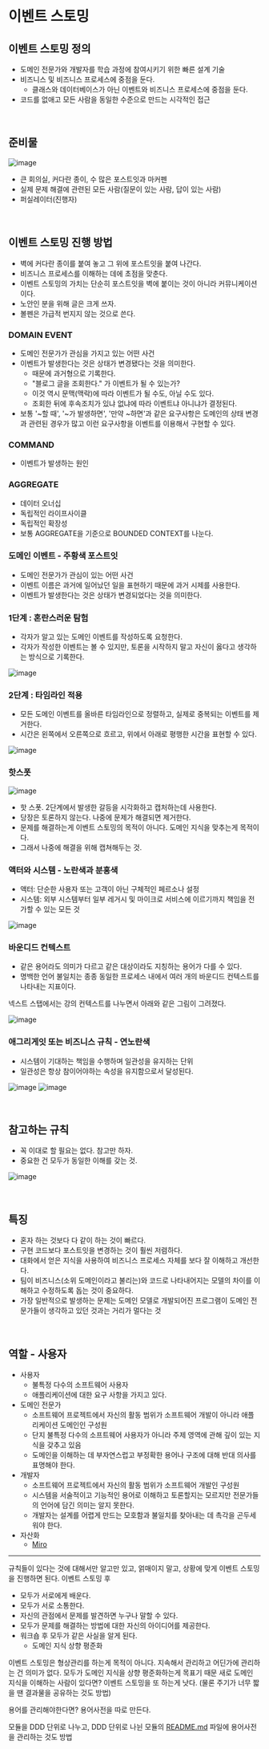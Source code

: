 # 이벤트 스토밍

## 이벤트 스토밍 정의

- 도메인 전문가와 개발자를 학습 과정에 참여시키기 위한 빠른 설계 기술
- 비즈니스 및 비즈니스 프로세스에 중점을 둔다.
    - 클래스와 데이터베이스가 아닌 이벤트와 비즈니스 프로세스에 중점을 둔다.
- 코드를 없애고 모든 사람을 동일한 수준으로 만드는 시각적인 접근

<br>

## 준비물

![image](https://storage.googleapis.com/xebia-blog/1/2019/07/room-setup.png)

- 큰 회의실, 커다란 종이, 수 많은 포스트잇과 마커펜
- 실제 문제 해결에 관련된 모든 사람(질문이 있는 사람, 답이 있는 사람)
- 퍼실레이터(진행자)

<br>

## 이벤트 스토밍 진행 방법

- 벽에 커다란 종이를 붙여 놓고 그 위에 포스트잇을 붙여 나간다.
- 비즈니스 프로세스를 이해하는 데에 초점을 맞춘다.
- 이벤트 스토밍의 가치는 단순히 포스트잇을 벽에 붙이는 것이 아니라 커뮤니케이션이다.
- 노안인 분을 위해 글은 크게 쓰자.
- 볼펜은 가급적 번지지 않는 것으로 쓴다.

### DOMAIN EVENT

- 도메인 전문가가 관심을 가지고 있는 어떤 사건
- 이벤트가 발생한다는 것은 상태가 변경됐다는 것을 의미한다.
    - 때문에 과거형으로 기록한다.
    - "블로그 글을 조회한다." 가 이벤트가 될 수 있는가?
    - 이것 역시 문맥(맥락)에 따라 이벤트가 될 수도, 아닐 수도 있다.
    - 조회한 뒤에 후속조치가 있냐 없냐에 따라 이벤트냐 아니냐가 결정된다.
- 보통 '~할 때', '~가 발생하면', '만약 ~하면'과 같은 요구사항은 도메인의 상태 변경과 관련된 경우가 많고 이런 요구사항을 이벤트를 이용해서 구현할 수 있다.

### COMMAND

- 이벤트가 발생하는 원인

### AGGREGATE

- 데이터 오너십
- 독립적인 라이프사이클
- 독립적인 확장성
- 보통 AGGREGATE을 기준으로 BOUNDED CONTEXT를 나눈다.

### 도메인 이벤트 - 주황색 포스트잇

- 도메인 전문가가 관심이 있는 어떤 사건
- 이벤트 이름은 과거에 일어났던 일을 표현하기 때문에 과거 시제를 사용한다.
- 이벤트가 발생한다는 것은 상태가 변경되었다는 것을 의미한다.

### 1단계 : 혼란스러운 탐험

- 각자가 알고 있는 도메인 이벤트를 작성하도록 요청한다.
- 각자가 작성한 이벤트는 볼 수 있지만, 토론을 시작하지 말고 자신이 옳다고 생각하는 방식으로 기록한다.

![image](https://user-images.githubusercontent.com/37354145/189523818-727178f6-b72d-437a-bd7c-e25dbbb3b3b9.png)

### 2단계 : 타임라인 적용

- 모든 도메인 이벤트를 올바른 타임라인으로 정렬하고, 실제로 중복되는 이벤트를 제거한다.
- 시간은 왼쪽에서 오른쪽으로 흐르고, 위에서 아래로 평행한 시간을 표현할 수 있다.

![image](https://user-images.githubusercontent.com/37354145/189523904-fd3e455d-aa6f-44fc-a45d-6c696b57ce13.png)

### 핫스폿

![image](https://user-images.githubusercontent.com/47850258/125825094-f98eb79c-b368-4c28-ba78-88b4b6570145.png)

- 핫 스폿. 2단계에서 발생한 갈등을 시각화하고 캡처하는데 사용한다.
- 당장은 토론하지 않는다. 나중에 문제가 해결되면 제거한다.
- 문제를 해결하는게 이벤트 스토밍의 목적이 아니다. 도메인 지식을 맞추는게 목적이다.
- 그래서 나중에 해결을 위해 캡쳐해두는 것.

### 액터와 시스템 - 노란색과 분홍색

- 액터: 단순한 사용자 또는 고객이 아닌 구체적인 페르소나 설정
- 시스템: 외부 시스템부터 일부 레거시 및 마이크로 서비스에 이르기까지 책임을 전가할 수 있는 모든 것

![image](https://user-images.githubusercontent.com/37354145/189523945-9563509a-a164-4fb7-9e6b-24b04e99606b.png)

### 바운디드 컨텍스트

- 같은 용어라도 의미가 다르고 같은 대상이라도 지칭하는 용어가 다를 수 있다.
- 명백한 언어 불일치는 종종 동일한 프로세스 내에서 여러 개의 바운디드 컨텍스트를 나타내는 지표이다.

넥스트 스탭에서는 강의 컨텍스트를 나누면서 아래와 같은 그림이 그려졌다.

![image](https://user-images.githubusercontent.com/37354145/189523981-c903970b-f0d5-47e2-8463-5c2944c968da.png)

### 애그리게잇 또는 비즈니스 규칙 - 연노란색

- 시스템이 기대하는 책임을 수행하며 일관성을 유지하는 단위
- 일관성은 항상 참이어야하는 속성을 유지함으로서 달성된다.

![image](https://user-images.githubusercontent.com/37354145/189524018-2e2b667f-aa8c-46fd-97b9-a7fa61f23845.png)
![image](https://user-images.githubusercontent.com/37354145/189524024-e4c83b8e-f8dd-4826-91e7-854823df80f3.png)

<br>

## 참고하는 규칙

- 꼭 이대로 할 필요는 없다. 참고만 하자.
- 중요한 건 모두가 동일한 이해를 갖는 것.

![image](https://user-images.githubusercontent.com/37354145/189524064-a3c9519b-3de6-4687-854d-81c90d95b8b4.png)

<br>

## 특징

- 혼자 하는 것보다 다 같이 하는 것이 빠르다.
- 구현 코드보다 포스트잇을 변경하는 것이 훨씬 저렴하다.
- 대화에서 얻은 지식을 사용하여 비즈니스 프로세스 자체를 보다 잘 이해하고 개선한다.
- 팀이 비즈니스(소위 도메인이라고 불리는)와 코드로 나타내어지는 모델의 차이를 이해하고 수정하도록 돕는 것이 중요하다.
- 가장 일반적으로 발생하는 문제는 도메인 모델로 개발되어진 프로그램이 도메인 전문가들이 생각하고 있던 것과는 거리가 멀다는 것

<br>

## 역할 - 사용자

- 사용자
    - 불특정 다수의 소프트웨어 사용자
    - 애플리케이션에 대한 요구 사항을 가지고 있다.
- 도메인 전문가
    - 소프트웨어 프로젝트에서 자신의 활동 범위가 소프트웨어 개발이 아니라 애플리케이션 도메인인 구성원
    - 단지 불특정 다수의 소프트웨어 사용자가 아니라 주제 영역에 관해 깊이 있는 지식을 갖추고 있음
    - 도메인을 이해하는 데 부자연스럽고 부정확한 용어나 구조에 대해 반대 의사를 표명해야 한다.
- 개발자
    - 소프트웨어 프로젝트에서 자신의 활동 범위가 소프트웨어 개발인 구성원
    - 시스템을 서술적이고 기능적인 용어로 이해하고 토론할지는 모르지만 전문가들의 언어에 담긴 의미는 알지 못한다.
    - 개발자는 설계를 어렵게 만드는 모호함과 불일치를 찾아내는 데 촉각을 곤두세워야 한다.
- 자산화
    - [Miro](https://miro.com/)

---

규칙들이 있다는 것에 대해서만 알고만 있고, 얽매이지 말고, 상황에 맞게 이벤트 스토밍을 진행하면 된다.
이벤트 스토밍 후

- 모두가 서로에게 배운다.
- 모두가 서로 소통한다.
- 자신의 관점에서 문제를 발견하면 누구나 말할 수 있다.
- 모두가 문제를 해결하는 방법에 대한 자신의 아이디어를 제공한다.
- 워크숍 후 모두가 같은 사실을 알게 된다.
    - 도메인 지식 상향 평준화

이벤트 스토밍은 형상관리를 하는게 목적이 아니다.
지속해서 관리하고 어딘가에 관리하는 건 의미가 없다.
모두가 도메인 지식을 상향 평준화하는게 목표기 때문
새로 도메인 지식을 이해하는 사람이 있다면? 이벤트 스토밍을 또 하는게 낫다.
(물론 주기가 너무 짧을 땐 결과물을 공유하는 것도 방법)

용어를 관리해야한다면? 용어사전을 따로 만든다.

모듈을 DDD 단위로 나누고, DDD 단위로 나뉜 모듈의 [README.md](http://README.md) 파일에 용어사전을 관리하는 것도 방법
